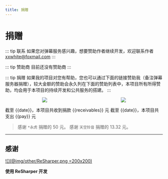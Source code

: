 ```yaml
---
title: 捐赠
---
```


# 捐赠

::: tip 联系
如果您对弹幕服务感兴趣，想要赞助作者继续开发，欢迎联系作者 xxwhite@foxmail.com
:::

::: tip 赞助商
目前还没有赞助商
:::

::: tip 捐赠
如果我的项目对您有帮助，您也可以通过下面的链接赞助我（备注弹幕服务器捐赠），较大金额的赞助会永久列在下面的赞助列表中，本项目所有所得赞助，均会用于本项目的持续开发和公共服务的搭建。
:::

<center style="display:flex; justify-content:space-around;">
<img src="@img/other/alipay.png">
<img src="@img/other/wechatpay.png">
</center>

截至 {{date}}，本项目共收到捐款 {{receivables}} 元
截至 {{date}}，本项目共支出 {{pay}} 元

> 感谢 `*永虎` 捐赠的 50 元。
> 感谢 `天空铃音` 捐赠的 13.32 元。

---

## 感谢

[![](@img/other/ReSharper.png =200x200)](https://www.jetbrains.com/resharper/)

**使用 ReSharper 开发**

<script>
const date = new Date();
const year = date.getFullYear();
const month = date.getMonth() + 1;
var start_time = "2020-1";
var arr = start_time.split('-');
var start_year = arr[0];
var start_month = arr[1];
var count = ( year-start_year ) * 12 + month - start_month +1;

const pay = 344 + count * 24;
const otherReceivables = 5.36 + 5;
const receivables = 50 + 13.32 + otherReceivables;

export default {
  data() {
    return {
      date: `${year}年${month}月`,
      pay: pay,
      receivables: receivables
    }
  }
}
</script>

<ClientOnly>
  <Vssue title="捐赠-Other | 弹幕服务器文档" />
</ClientOnly>
